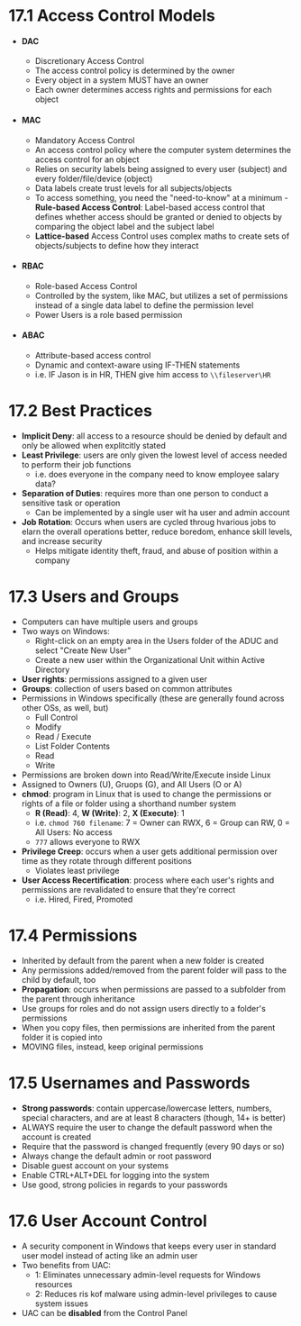 # 17.1 Access Control Models
- #### DAC
	- Discretionary Access Control
	- The access control policy is determined by the owner
	- Every object in a system MUST have an owner
	- Each owner determines access rights and permissions for each object
- #### MAC
	- Mandatory Access Control
	- An access control policy where the computer system determines the access control for an object
	- Relies on security labels being assigned to every user (subject) and every folder/file/device (object)
	- Data labels create trust levels for all subjects/objects
	- To access something, you need the "need-to-know" at a minimum
	-**Rule-based Access Control**: Label-based access control that defines whether access should be granted or denied to objects by comparing the object label and the subject label
	- **Lattice-based** Access Control uses complex maths to create sets of objects/subjects to define how they interact
- #### RBAC
	- Role-based Access Control
	- Controlled by the system, like MAC, but utilizes a set of permissions instead of a single data label to define the permission level
	- Power Users is a role based permission
- #### ABAC
	- Attribute-based access control
	- Dynamic and context-aware using IF-THEN statements
	- i.e. IF Jason is in HR, THEN give him access to `\\fileserver\HR`
# 17.2 Best Practices
- **Implicit Deny**: all access to a resource should be denied by default and only be allowed when explitcitly stated
- **Least Privilege**: users are only given the lowest level of access needed to perform their job functions
	- i.e. does everyone in the company need to know employee salary data?
- **Separation of Duties**: requires more than one person to conduct a sensitive task or operation
	- Can be implemented by a single user wit ha user and admin account
- **Job Rotation**: Occurs when users are cycled throug hvarious jobs to elarn the overall operations better, reduce boredom, enhance skill levels, and increase security
	- Helps mitigate identity theft, fraud, and abuse of position within a company
# 17.3 Users and Groups
- Computers can have multiple users and groups
- Two ways on Windows:
	- Right-click on an empty area in the Users folder of the ADUC and select "Create New User"
	- Create a new user within the Organizational Unit within Active Directory
- **User rights**: permissions assigned to a given user
- **Groups**: collection of users based on common attributes
- Permissions in Windows specifically (these are generally found across other OSs, as well, but)
	- Full Control
	- Modify
	- Read / Execute
	- List Folder Contents
	- Read
	- Write
- Permissions are broken down into Read/Write/Execute inside Linux
- Assigned to Owners (U), Gruops (G), and All Users (O or A)
- **chmod**: program in Linux that is used to change the permissions or rights of a file or folder using a shorthand number system
	- **R (Read)**: 4, **W (Write)**: 2, **X (Execute)**: 1
	- i.e. `chmod 760 filename`: 7 = Owner can RWX, 6 = Group can RW, 0 = All Users: No access
	- `777` allows everyone to RWX
- **Privilege Creep**: occurs when a user gets additional permission over time as they rotate through different positions
	- Violates least privilege
- **User Access Recertification**: process where each user's rights and permissions are revalidated to ensure that they're correct
	- i.e. Hired, Fired, Promoted
# 17.4 Permissions
-  Inherited by default from the parent when a new folder is created
-  Any permissions added/removed from the parent folder will pass to the child by default, too
-  **Propagation**: occurs when permissions are passed to a subfolder from the parent through inheritance
- Use groups for roles and do not assign users directly to a folder's permissions
- When you copy files, then permissions are inherited from the parent folder it is copied into
- MOVING files, instead, keep original permissions
# 17.5 Usernames and Passwords
- **Strong passwords**: contain uppercase/lowercase letters, numbers, special characters, and are at least 8 characters (though, 14+ is better)
- ALWAYS require the user to change the default password when the account is created
- Require that the password is changed frequently (every 90 days or so)
- Always change the default admin or root password
- Disable guest account on your systems
- Enable CTRL+ALT+DEL for logging into the system
- Use good, strong policies in regards to your passwords
# 17.6 User Account Control
- A security component in Windows that keeps every user in standard user model instead of acting like an admin user
- Two benefits from UAC:
	- 1: Eliminates unnecessary admin-level requests for Windows resources
	- 2: Reduces ris kof malware using admin-level privileges to cause system issues
- UAC can be **disabled** from the Control Panel